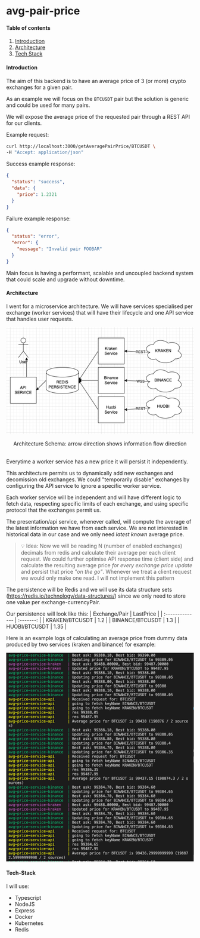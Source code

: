 # avg-pair-price

#### Table of contents

1. [Introduction](#introduction)
2. [Architecture](#architecture)
3. [Tech Stack](#tech-stack)

#### Introduction

The aim of this backend is to have an average price of 3 (or more) crypto exchanges for a given pair.

As an example we will focus on the `BTCUSDT` pair but the solution is generic and could be used for many pairs.

We will expose the average price of the requested pair through a REST API for our clients.

Example request:

```sh
curl http://localhost:3000/getAveragePairPrice/BTCUSDT \
-H "Accept: application/json"
```

Success example response:

```json
{
  "status": "success",
  "data": {
    "price": 1.2321
  }
}
```

Failure example response:

```json
{
  "status": "error",
  "error": {
    "message": "Invalid pair FOOBAR"
  }
}
```

Main focus is having a performant, scalable and uncoupled backend system that could scale and upgrade without downtime.

#### Architecture

I went for a microservice architecture. We will have services specialised per exchange (worker services) that will have their lifecycle and one API service that handles user requests.

<div align="center">

![](images/architecture.png)

Architecture Schema: arrow direction shows information flow direction</div>

<br/>
Everytime a worker service has a new price it will persist it independently.

This architecture permits us to dynamically add new exchanges and decomission old exchanges. We could "temporarily disable" exchanges by configuring the API service to ignore a specific worker service.

Each worker service will be independent and will have different logic to fetch data, respecting specific limits of each exchange, and using specific protocol that the exchanges permit us.

The presentation/api service, whenever called, will compute the average of the latest information we have from each service. We are not interested in historical data in our case and we only need _latest known_ average price.

> 💡 Idea:
> Now we will be reading N (number of enabled exchanges) decimals from redis and calculate their average per each client request. We could further optimise API response time (client side) and calculate the resulting average price _for every exchange price update_ and persist that price _"on the go"_. Whenever we treat a client request we would only make one read. I will not implement this pattern

The persistence will be Redis and we will use its data structure sets (https://redis.io/technology/data-structures/) since we only need to store one value per exchange-currencyPair.

Our persistence will look like this:
| Exchange/Pair | LastPrice |
| :-------------- | :-------: |
| KRAKEN/BTCUSDT | 1.2 |
| BINANCE/BTCUSDT | 1.3 |
| HUOBI/BTCUSDT | 1.35 |

Here is an example logs of calculating an average price from dummy data produced by two services (kraken and binance) for example:

![](images/average-price-from-sources.png)

#### Tech-Stack

I will use:

- Typescript
- NodeJS
- Express
- Docker
- Kubernetes
- Redis
